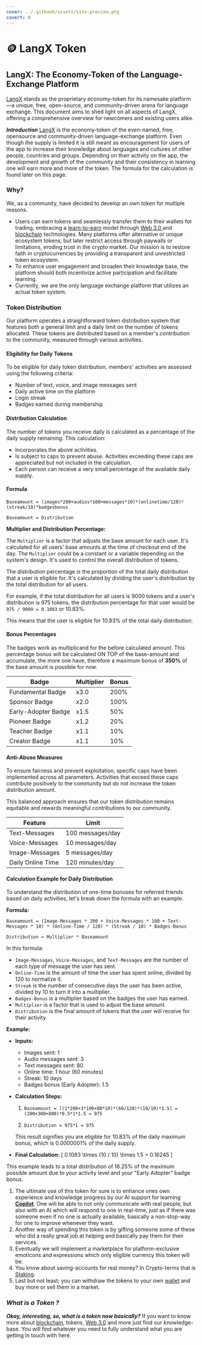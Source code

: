 ```yaml
---
cover: ../.gitbook/assets/site-preview.png
coverY: 0
---
```


# 🪙 LangX Token

## LangX: The Economy-Token of the Language-Exchange Platform

[LangX](../) stands as the proprietary economy-token for its namesake platform—a unique, free, open-source, and community-driven arena for language exchange. This document aims to shed light on all aspects of LangX, offering a comprehensive overview for newcomers and existing users alike.

_**Introduction**_ [LangX](../) is the economy-token of the even-named, free, opensource and community-driven language-exchange platform. Even though the supply is limited it is still meant as encouragement for users of the app to increase their knowledge about languages and cultures of other people, countries and groups. Depending on their activity on the app, the development and growth of the community and their consistency in learning one will earn more and more of the token. The formula for the calculation is found later on this page.&#x20;

### Why?

We, as a community, have decided to develop an own token for multiple reasons.

- Users can earn tokens and seamlessly transfer them to their wallets for trading, embracing a [learn-to-earn](broken-reference) model through [Web 3.0 ](../library/technology/web-3.0.md)and [blockchain](../library/technology/blockchain.md) technologies. Many platforms offer alternative or unique ecosystem tokens, but later restrict access through paywalls or limitations, eroding trust in the crypto market. Our mission is to restore faith in cryptocurrencies by providing a transparent and unrestricted token ecosystem.
- To enhance user engagement and broaden their knowledge base, the platform should both incentivize active participation and facilitate learning.
- Currently, we are the only language exchange platform that utilizes an actual token system.

### Token Distribution

Our platform operates a straightforward token distribution system that features both a general limit and a daily limit on the number of tokens allocated. These tokens are distributed based on a member's contribution to the community, measured through various activities.

#### Eligibility for Daily Tokens

To be eligible for daily token distribution, members' activities are assessed using the following criteria:

- Number of text, voice, and image messages sent
- Daily active time on the platform
- Login streak
- Badges earned during membership

#### Distribution Calculation

The number of tokens you receive daily is calculated as a percentage of the daily supply remaining. This calculation:

- Incorporates the above activities.
- Is subject to caps to prevent abuse. Activities exceeding these caps are appreciated but not included in the calculation.
- Each person can receive a very small percentage of the available daily supply.

#### Formula

`Baseamount = (images*200+audios*100+messages*10)*(onlinetime/120)*(streak/10)*badgesbonus`

`Baseamount = Distribution`

**Multiplier and Distribution Percentage:**

The `Multiplier` is a factor that adjusts the base amount for each user. It's calculated for all users' base amounts at the time of checkout end of the day. The `Multiplier` could be a constant or a variable depending on the system's design. It's used to control the overall distribution of tokens.

The distribution percentage is the proportion of the total daily distribution that a user is eligible for. It's calculated by dividing the user's distribution by the total distribution for all users.

For example, if the total distribution for all users is 9000 tokens and a user's distribution is 975 tokens, the distribution percentage for that user would be `975 / 9000 = 0.1083` or 10.83%.

This means that the user is eligible for 10.83% of the total daily distribution.

#### Bonus Percentages

The badges work as multiplicand for the before calculated amount. This percentage bonus will be calculated ON TOP of the base-amount and accumulate, the more one have, therefore a maximum bonus of **350%** of the base amount is possible for now.

| Badge               | Multiplier | Bonus |
| ------------------- | ---------- | ----- |
| Fundamental Badge   | x3.0       | 200%  |
| Sponsor Badge       | x2.0       | 100%  |
| Early-Adopter Badge | x1.5       | 50%   |
| Pioneer Badge       | x1.2       | 20%   |
| Teacher Badge       | x1.1       | 10%   |
| Creator Badge       | x1.1       | 10%   |

#### Anti-Abuse Measures

To ensure fairness and prevent exploitation, specific caps have been implemented across all parameters. Activities that exceed these caps contribute positively to the community but do not increase the token distribution amount.

This balanced approach ensures that our token distribution remains equitable and rewards meaningful contributions to our community.

| Feature             | Limit            |
| ------------------- | ---------------- |
| Text-Messages       | 100 messages/day |
| Voice-Messages      | 10 messages/day  |
| Image-Messages      | 5 messages/day   |
| Daily Online Time   | 120 minutes/day  |

#### Calculation Example for Daily Distribution

To understand the distribution of one-time bonuses for referred friends based on daily activities, let's break down the formula with an example.

**Formula:**

`Baseamount = (Image-Messages * 200 + Voice-Messages * 100 + Text-Messages * 10) * (Online-Time / 120) * (Streak / 10) * Badges-Bonus`

`Distribution = Multiplier * Baseamount`

In this formula:
- `Image-Messages`, `Voice-Messages`, and `Text-Messages` are the number of each type of message the user has sent.
- `Online-Time` is the amount of time the user has spent online, divided by 120 to normalize it.
- `Streak` is the number of consecutive days the user has been active, divided by 10 to turn it into a multiplier.
- `Badges-Bonus` is a multiplier based on the badges the user has earned.
- `Multiplier` is a factor that is used to adjust the base amount.
- `Distribution` is the final amount of tokens that the user will receive for their activity.

**Example:**

- **Inputs:**
  - Images sent: 1
  - Audio messages sent: 3
  - Text messages sent: 80
  - Online time: 1 hour (60 minutes)
  - Streak: 10 days
  - Badges bonus (Early Adopter): 1.5

- **Calculation Steps:**

  1. `Baseamount = [(1*200+3*100+80*10)*(60/120)*(10/10)*1.5] = (200+300+800)*0.5*1*1.5 = 975`



  2. `Distribution = 975*1 = 975`

  This result signifies you are eligible for 10.83% of the daily maximum bonus, which is 0.0000001% of the daily supply.

- **Final Calculation:** \[ 0.1083 \times (10 / 10) \times 1.5 = 0.16245 ]

This example leads to a total distribution of 16.25% of the maximum possible amount due to your activity level and your "Early Adopter" badge bonus.

1. The ultimate use of this token for sure is to enhance ones own experience and knowledge progress by our AI support for learning [**Copilot**](../library/copilot.md). One will be able to not only communicate with real people, but also with an AI which will respond to one in real-time, just as if there was someone even if no one is actually available, basically a non-stop-way for one to improve whenever they want.
2. Another way of spending this token is by gifting someone some of these who did a really great job at helping and basically pay them for their services.
3. Eventually we will implement a marketplace for platform-exclusive emoticons and expressions which only eligible currency this token will be.
4. You know about saving-accounts for real money? In Crypto-terms that is [Staking](defi-protocols/staking.md).
5. Last but not least; you can withdraw the tokens to your own [wallet](../library/technology/wallet.md) and buy more or sell them in a market.

### _**What is a Token ?**_

_**Okay, interesting, so, what is a token now basically?**_ If you want to know more about [blockchain](../library/technology/blockchain.md), tokens, [Web 3.0](../library/technology/web-3.0.md) and more just find our knowledge-base. You will find whatever you need to fully understand what you are getting in touch with here.
